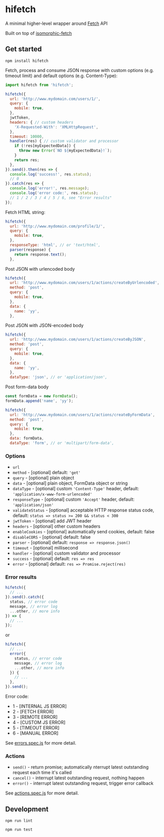 
# hifetch

A minimal higher-level wrapper around [Fetch](https://github.com/github/fetch) API

Built on top of [isomorphic-fetch](https://www.npmjs.com/package/isomorphic-fetch)

## Get started

```
npm install hifetch
```

Fetch, process and consume JSON response with custom options (e.g. timeout limit) and default options (e.g. Content-Type):

```javascript
import hifetch from 'hifetch';

hifetch({
  url: 'http://www.mydomain.com/users/1/',
  query: {
    mobile: true,
  },
  jwtToken,
  headers: { // custom headers
    'X-Requested-With': 'XMLHttpRequest',
  },
  timeout: 10000,
  handler(res) { // custom validator and processor
    if (!res[myExpectedData]) {
      throw new Error(`NO ${myExpectedData}!`);
    }
    return res;
  },
}).send().then(res => {
  console.log('success!', res.status);
  // 0
}).catch(res => {
  console.log('error!', res.message);
  console.log('error code:', res.status);
  // 1 / 2 / 3 / 4 / 5 / 6, see "Error results"
});
```

Fetch HTML string:

```javascript
hifetch({
  url: 'http://www.mydomain.com/profile/1/',
  query: {
    mobile: true,
  },
  responseType: 'html', // or 'text/html',
  parser(response) {
    return response.text();
  },
```

Post JSON with urlencoded body

```javascript
hifetch({
  url: 'http://www.mydomain.com/users/1/actions/createByUrlencoded',
  method: 'post',
  query: {
    mobile: true,
  },
  data: {
    name: 'yy',
  },
```

Post JSON with JSON-encoded body

```javascript
hifetch({
  url: 'http://www.mydomain.com/users/1/actions/createByJSON',
  method: 'post',
  query: {
    mobile: true,
  },
  data: {
    name: 'yy',
  },
  dataType: 'json', // or 'application/json',
```

Post form-data body

```javascript
const formData = new FormData();
formData.append('name', 'yy');

hifetch({
  url: 'http://www.mydomain.com/users/1/actions/createByFormData',
  method: 'post',
  query: {
    mobile: true,
  },
  data: formData,
  dataType: 'form', // or 'multipart/form-data',
```

### Options

* `url`
* `method` - [optional] default: `'get'`
* `query` - [optional] plain object
* `data` - [optional] plain object, FormData object or string
* `dataType` - [optional] custom `'Content-Type'` header, default: `'application/x-www-form-urlencoded'`
* `responseType` - [optional] custom `'Accept'` header, default: `'application/json'`
* `validateStatus` - [optional] acceptable HTTP response status code, default: `status => status >= 200 && status < 300`
* `jwtToken` - [optional] add JWT header
* `headers` - [optional] other custom headers
* `enableCookies` - [optional] automatically send cookies, default: false
* `disableCORS` - [optional] default: false
* `parser` - [optional] default: `response => response.json()`
* `timeout` - [optional] millisecond
* `handler` - [optional] custom validator and processor
* `success` - [optional] default: `res => res`
* `error` - [optional] default: `res => Promise.reject(res)`

### Error results

```javascript
hifetch({
  // ...
}).send().catch({
  status, // error code
  message, // error log
  ...other, // more info
}) => {
  // ...
});
```

or

```javascript
hifetch({
  // ...
  error({
    status, // error code
    message, // error log
    ...other, // more info
  }) {
    // ...
  },
}).send();
```

Error code:

* 1 - [INTERNAL JS ERROR]
* 2 - [FETCH ERROR]
* 3 - [REMOTE ERROR]
* 4 - [CUSTOM JS ERROR]
* 5 - [TIMEOUT ERROR]
* 6 - [MANUAL ERROR]

See [errors.spec.js](https://github.com/dexteryy/hifetch/blob/master/tests/errors.spec.js) for more detail.

### Actions

* `send()` - return promise; automatically nterrupt latest outstanding request each time it's called
* `cancel()` - interrupt latest outstanding request, nothing happen
* `error()` - interrupt latest outstanding request, trigger error callback

See [actions.spec.js](https://github.com/dexteryy/hifetch/blob/master/tests/actions.spec.js) for more detail.

## Development

```
npm run lint
```

```
npm run test
```
